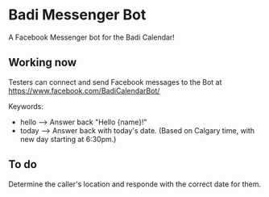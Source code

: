 # Badi Messenger Bot

A Facebook Messenger bot for the Badi Calendar!

## Working now

Testers can connect and send Facebook messages to the Bot at https://www.facebook.com/BadiCalendarBot/

Keywords:
* hello --> Answer back "Hello {name}!"
* today --> Answer back with today's date.  (Based on Calgary time, with new day starting at 6:30pm.)

## To do

Determine the caller's location and responde with the correct date for them.
